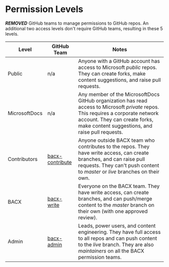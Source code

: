 # Permission Levels

***REMOVED*** GitHub teams to manage permissions to GitHub repos. An additional two access levels don't require GitHub teams, resulting in these 5 levels.

|Level   | GitHub Team  |Notes   |
|---|---|---|
| Public  |n/a   | Anyone with a GitHub account has access to Microsoft _public_ repos. They can create forks, make content suggestions, and raise pull requests.  |
| MicrosoftDocs  |n/a  | Any member of the MicrosoftDocs GitHub organization has read access to Microsoft _private_ repos. This requires a corporate network account. They can create forks, make content suggestions, and raise pull requests.  |
| Contributors  | [bacx-contribute](https://github.com/orgs/MicrosoftDocs/teams/bacx-contribute/members)  | Anyone outside BACX team who contributes to the repos. They have write access, can create branches, and can raise pull requests. They can't push content to _master_ or _live_ branches on their own.  |
| BACX  | [bacx-write](https://github.com/orgs/MicrosoftDocs/teams/bacx-write/members)  | Everyone on the BACX team. They have write access, can create branches, and can push/merge content to the _master_ branch on their own (with one approved review).  |
| Admin | [bacx-admin](https://github.com/orgs/MicrosoftDocs/teams/bacx-admin/members)  | Leads, power users, and content engineering. They have full access to all repos and can push content to the _live_ branch. They are also _maintainers_ on all the BACX permission teams.   |
